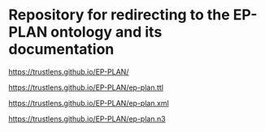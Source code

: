 
Repository for redirecting to the EP-PLAN ontology and its documentation
===================

https://trustlens.github.io/EP-PLAN/

https://trustlens.github.io/EP-PLAN/ep-plan.ttl 

https://trustlens.github.io/EP-PLAN/ep-plan.xml

https://trustlens.github.io/EP-PLAN/ep-plan.n3 


